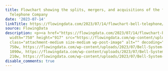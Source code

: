 ```yaml
---
title: Flowchart showing the splits, mergers, and acquisitions of the former Bell
  Telephone Company
date: '2023-07-14'
linkTitle: https://flowingdata.com/2023/07/14/flowchart-bell-telephone/
source: FlowingData
description: <p><a href="https://flowingdata.com/2023/07/14/flowchart-bell-telephone/"><img
  width="750" height="917" src="https://flowingdata.com/wp-content/uploads/2023/07/Bell-System-flow-750x917.png"
  class="attachment-medium size-medium wp-post-image" alt="" decoding="async" srcset="https://flowingdata.com/wp-content/uploads/2023/07/Bell-System-flow-750x917.png
  750w, https://flowingdata.com/wp-content/uploads/2023/07/Bell-System-flow-1090x1333.png
  1090w, https://flowingdata.com/wp-content/uploads/2023/07/Bell-System-flow-210x257.png
  210w, https://flowingdata.com/wp-content/uploads/2023/07/Bell-System-fl ...
disable_comments: true
---
```

<p><a href="https://flowingdata.com/2023/07/14/flowchart-bell-telephone/"><img width="750" height="917" src="https://flowingdata.com/wp-content/uploads/2023/07/Bell-System-flow-750x917.png" class="attachment-medium size-medium wp-post-image" alt="" decoding="async" srcset="https://flowingdata.com/wp-content/uploads/2023/07/Bell-System-flow-750x917.png 750w, https://flowingdata.com/wp-content/uploads/2023/07/Bell-System-flow-1090x1333.png 1090w, https://flowingdata.com/wp-content/uploads/2023/07/Bell-System-flow-210x257.png 210w, https://flowingdata.com/wp-content/uploads/2023/07/Bell-System-fl ...